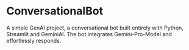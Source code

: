 # ConversationalBot

A simple GenAI project, a conversational bot built entirely with Python, Streamlit and GeminiAI. The bot integrates Gemini-Pro-Model and effortlessly responds.
